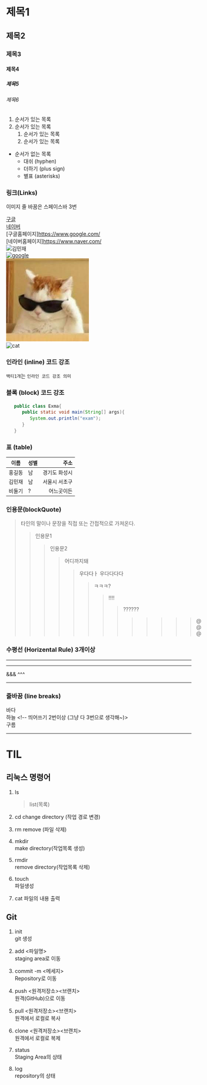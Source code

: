 # 제목1

## 제목2

### 제목3

#### 제목4

##### 제목5

###### 제목6

1. 순서가 있는 목록
2. 순서가 있는 목록
   1. 순서가 있는 목록
   2. 순서가 있는 목록

- 순서가 없는 목록
  - 대쉬 (hyphen)
  * 더하기 (plus sign)
  - 별표 (asterisks)

### 링크(Links)

이미지 줄 바꿈은 스페이스바 3번

[구글](https://www.google.com/)  
[네이버](https://www.naver.com/)  
[구글홈페이지]<https://www.google.com/>  
[네이버홈페이지]<https://www.naver.com/>  
![김민재](https://search.pstatic.net/common?type=b&size=216&quality=100&direct=true&src=http%3A%2F%2Fsstatic.naver.net%2Fpeople%2F1%2F202206281819545621.png)  
[![google](https://www.google.com/images/branding/googlelogo/1x/googlelogo_light_color_272x92dp.png)](https://www.google.com/)  
![cat](./asset/hipcat.jpg)  
![cat](https://encrypted-tbn0.gstatic.com/images?q=tbn:ANd9GcReolvALGYkeNuU_E4QE2gsUCEwIfagQOyy3y3LqIOXNLAKABMr)

### 인라인 (inline) 코드 강조

`백티1개`는 `인라인 코드 강조 의미`

### 블록 (block) 코드 강조

```java
   public class Exma{
      public static void main(String[] args){
         System.out.println("exam");
      }
   }
```

### 표 (table)

| 이름   | 성별 |          주소 |
| ------ | ---- | ------------: |
| 홍길동 | 남   | 경기도 화성시 |
| 김민재 | 남   | 서울시 서초구 |
| 비둘기 | ?    |    어느곳이든 |

### 인용문(blockQuote)

> 타인의 말이나 문장을 직접 또는 간접적으로 가져온다.
>
> > 인용문1
> >
> > > 인용문2
> > >
> > > > 어디까지돼
> > > >
> > > > > 우다다ㅏ
> > > > > 우다다다다
> > > > >
> > > > > > ㅋㅋㅋ?
> > > > > >
> > > > > > > !!!!
> > > > > > >
> > > > > > > > ??????
> > > > > > > >
> > > > > > > > > > > > > @@@

### 수평선 (Horizental Rule) 3개이상

---

---

&&&
^^^

---

### 줄바꿈 (line breaks)

바다<br>
하늘 <!-- 띄어쓰기 2번이상 (그냥 다 3번으로 생각해~)>  
구름

---

# TIL

## 리눅스 명령어

1. ls

   > list(목록)

2. cd
   change directory (작업 경로 변경)

3. rm
   remove (파일 삭제)

4. mkdir  
   make directory(작업목록 생성)

5. rmdir  
   remove directory(작업목록 삭제)

6. touch  
   파일생성

7. cat
   파일의 내용 출력

## Git

1. init  
   git 생성
2. add <파일명>  
   staging area로 이동
3. commit -m <메세지>  
   Repository로 이동
4. push <원격저장소><브랜치>  
   원격(GitHub)으로 이동
5. pull <원격저장소><브랜치>  
   원격에서 로컬로 복사
6. clone <원격저장소><브랜치>  
   원격에서 로컬로 복제

7. status  
   Staging Area의 상태
8. log  
   repository의 상태
